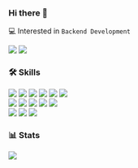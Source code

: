 ### Hi there 👋

💻 Interested in `Backend Development`
<br>

<div align="left">
  <img src="http://mazassumnida.wtf/api/mini/generate_badge?boj=meatsby">
  <img src="https://hits.seeyoufarm.com/api/count/incr/badge.svg?url=https%3A%2F%2Fgithub.com%2Fmeatsby&count_bg=%23BFBFBF&title_bg=%238AA6A3&icon=github.svg&icon_color=%23E7E7E7&title=hits&edge_flat=false">
  <br>
</div>

### 🛠 Skills

<div align=left> 
  <img src="https://img.shields.io/badge/Java-007396?style=flat&logo=java&logoColor=white">
  <img src="https://img.shields.io/badge/Python-3776AB?style=flat&logo=python&logoColor=white">
  <img src="https://img.shields.io/badge/Spring-6DB33F?style=flat&logo=spring&logoColor=white">
  <img src="https://img.shields.io/badge/Spring Boot-6DB33F?style=flat&logo=springboot&logoColor=white">
  <img src="https://img.shields.io/badge/JUnit-25A162?style=flat&logo=junit5&logoColor=white">
  <img src="https://img.shields.io/badge/Gradle-02303A?style=flat&logo=gradle&logoColor=white">
  <br>

  <img src="https://img.shields.io/badge/AWS-232F3E?style=flat&logo=amazonaws&logoColor=white">
  <img src="https://img.shields.io/badge/AWS EC2-FF9900?style=flat&logo=amazonec2&logoColor=white">
  <img src="https://img.shields.io/badge/MySQL-4479A1?style=flat&logo=mysql&logoColor=white">
  <img src="https://img.shields.io/badge/Jenkins-D24939?style=flat&logo=jenkins&logoColor=white">
  <img src="https://img.shields.io/badge/Nginx-009639?style=flat&logo=nginx&logoColor=white">
  <br>

  <img src="https://img.shields.io/badge/IntelliJ-000000?style=flat&logo=intellijidea&logoColor=white">
  <img src="https://img.shields.io/badge/Git-F05032?style=flat&logo=git&logoColor=white">
  <img src="https://img.shields.io/badge/GitHub-181717?style=flat&logo=github&logoColor=white">
  <br>
</div>

### 📊 Stats

<div align="left">
  <img src="https://github-readme-stats.vercel.app/api?username=meatsby&show_icons=true&count_private=true&hide_border=true&theme=react">
  <br>
</div>
